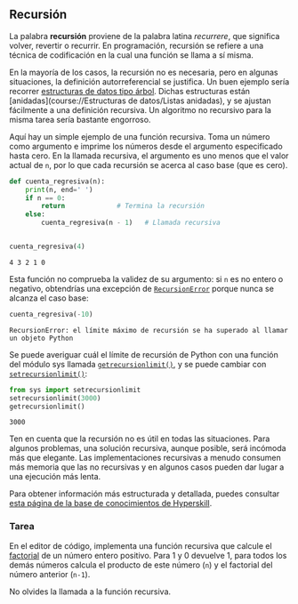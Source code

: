 ## Recursión

La palabra <b>recursión</b> proviene de la palabra latina <i>recurrere</i>, que significa volver, revertir o recurrir.
En programación, recursión se refiere a una técnica de codificación en la cual una función se llama a sí misma.

En la mayoría de los casos, la recursión no es necesaria, pero en algunas situaciones, 
la definición autorreferencial se justifica. Un buen ejemplo sería recorrer [estructuras de datos tipo árbol](https://en.wikipedia.org/wiki/Tree_(data_structure)). 
Dichas estructuras están [anidadas](course://Estructuras de datos/Listas anidadas), y se ajustan fácilmente a una definición recursiva. Un algoritmo no recursivo 
para la misma tarea sería bastante engorroso.

Aquí hay un simple ejemplo de una función recursiva. Toma un número como argumento 
e imprime los números desde el argumento especificado hasta cero. En la llamada recursiva, 
el argumento es uno menos que el valor actual de `n`, por lo que cada recursión se acerca
al caso base (que es cero).

```python
def cuenta_regresiva(n):
    print(n, end=' ')
    if n == 0:
        return             # Termina la recursión
    else:
        cuenta_regresiva(n - 1)   # Llamada recursiva


cuenta_regresiva(4)
```
```text
4 3 2 1 0 
```

<div class="hint">Esta función no comprueba la validez de su argumento: si <code>n</code> 
es no entero o negativo, obtendrías una excepción de <a href="https://docs.python.org/3/library/exceptions.html?highlight=recursionerror#RecursionError"><code>RecursionError</code></a> porque nunca se alcanza el caso base:

```python
cuenta_regresiva(-10)
```
```text
RecursionError: el límite máximo de recursión se ha superado al llamar un objeto Python
```
Se puede averiguar cuál el límite de recursión de Python con una función del módulo sys 
llamada [`getrecursionlimit()`](https://docs.python.org/3/library/sys.html#sys.getrecursionlimit), y se puede cambiar con [`setrecursionlimit()`](https://docs.python.org/3/library/sys.html#sys.setrecursionlimit):

```python
from sys import setrecursionlimit
setrecursionlimit(3000)
getrecursionlimit()
```
```text
3000
```
</div>

Ten en cuenta que la recursión no es útil en todas las situaciones. Para algunos problemas, una solución recursiva, aunque 
posible, será incómoda más que elegante. Las implementaciones recursivas a menudo consumen más 
memoria que las no recursivas y en algunos casos pueden dar lugar a una ejecución más lenta.

Para obtener información más estructurada y detallada, puedes consultar [esta página de la base de conocimientos de Hyperskill](https://hyperskill.org/learn/step/7665?utm_source=jba&utm_medium=jba_courses_links).

### Tarea
En el editor de código, implementa una función recursiva que calcule el [factorial](https://en.wikipedia.org/wiki/Factorial) de un número entero positivo.
Para 1 y 0 devuelve 1, para todos los demás números calcula el producto de este número (`n`) y
el factorial del número anterior (`n-1`).

<div class="hint">No olvides la llamada a la función recursiva.</div>
